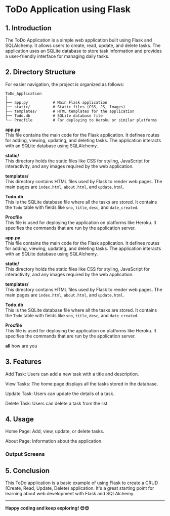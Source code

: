 # **ToDo Application using Flask**

## **1. Introduction**

The ToDo Application is a simple web application built using Flask and SQLAlchemy. It allows users to create, read, update, and delete tasks. The application uses an SQLite database to store task information and provides a user-friendly interface for managing daily tasks.

## **2. Directory Structure**

For easier navigation, the project is organized as follows:

```plaintext
ToDo_Application
│
├── app.py           # Main Flask application
├── static/          # Static files (CSS, JS, Images)
├── templates/       # HTML templates for the application
├── Todo.db          # SQLite database file
└── Procfile         # For deploying to Heroku or similar platforms
```


**app.py**  
This file contains the main code for the Flask application. It defines routes for adding, viewing, updating, and deleting tasks. The application interacts with an SQLite database using SQLAlchemy.

**static/**  
This directory holds the static files like CSS for styling, JavaScript for interactivity, and any images required by the web application.

**templates/**  
This directory contains HTML files used by Flask to render web pages. The main pages are `index.html`, `about.html`, and `update.html`.

**Todo.db**  
This is the SQLite database file where all the tasks are stored. It contains the `Todo` table with fields like `sno`, `title`, `desc`, and `date_created`.

**Procfile**  
This file is used for deploying the application on platforms like Heroku. It specifies the commands that are run by the application server.

**app.py**  
This file contains the main code for the Flask application. It defines routes for adding, viewing, updating, and deleting tasks. The application interacts with an SQLite database using SQLAlchemy.

**static/**  
This directory holds the static files like CSS for styling, JavaScript for interactivity, and any images required by the web application.

**templates/**  
This directory contains HTML files used by Flask to render web pages. The main pages are `index.html`, `about.html`, and `update.html`.

**Todo.db**  
This is the SQLite database file where all the tasks are stored. It contains the `Todo` table with fields like `sno`, `title`, `desc`, and `date_created`.

**Procfile**  
This file is used for deploying the application on platforms like Heroku. It specifies the commands that are run by the application server.

**all**
how are you





## **3. Features**
Add Task: Users can add a new task with a title and description.

View Tasks: The home page displays all the tasks stored in the database.

Update Task: Users can update the details of a task.

Delete Task: Users can delete a task from the list.

## **4. Usage**
Home Page: Add, view, update, or delete tasks.

About Page: Information about the application.

### **Output Screens**


## **5. Conclusion**
This ToDo application is a basic example of using Flask to create a CRUD (Create, Read, Update, Delete) application. It's a great starting point for learning about web development with Flask and SQLAlchemy.

---

**Happy coding and keep exploring! 😊😊**
